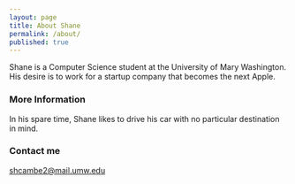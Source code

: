 ```yaml
---
layout: page
title: About Shane
permalink: /about/
published: true
---
```

Shane is a Computer Science student at the University of Mary Washington.
His desire is to work for a startup company that becomes the next Apple.

### More Information

In his spare time, Shane likes to drive his car with no particular destination
in mind.

### Contact me

[shcambe2@mail.umw.edu](mailto:shcambe2@mail.umw.edu)
